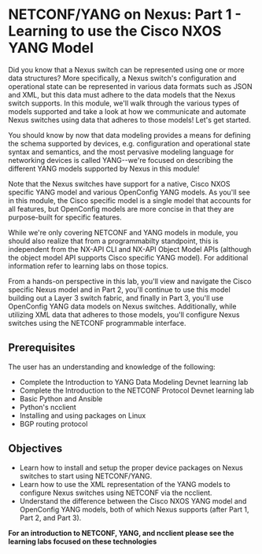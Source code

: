 # NETCONF/YANG on Nexus: Part 1 - Learning to use the Cisco NXOS YANG Model

Did you know that a Nexus switch can be represented using one or more data structures?  More specifically, a Nexus switch's configuration and operational state can be represented in various data formats such as JSON and XML, but this data must adhere to the data models that the Nexus switch supports.  In this module, we'll walk through the various types of models supported and take a look at how we communicate and automate Nexus switches using data that adheres to those models!  Let's get started.

You should know by now that data modeling provides a means for defining the schema supported by devices, e.g. configuration and operational state syntax and semantics, and the most pervasive modeling language for networking devices is called YANG--we're focused on describing the different YANG models supported by Nexus in this module! 

Note that the Nexus switches have support for a native, Cisco NXOS specific YANG model and various OpenConfig YANG models. As you'll see in this module, the Cisco specific model is a single model that accounts for all features, but OpenConfig models are more concise in that they are purpose-built for specific features.

While we're only covering NETCONF and YANG models in module, you should also realize that from a programmabilty standpoint, this is independent from the NX-API CLI and NX-API Object Model APIs (although the object model API supports Cisco specific YANG model). For additional information refer to learning labs on those topics. 

From a hands-on perspective in this lab, you'll view and navigate the Cisco specific Nexus model and in Part 2, you'll continue to use this model building out a Layer 3 switch fabric, and finally in Part 3, you'll use OpenConfig YANG data models on Nexus switches.  Additionally, while utilizing XML data that adheres to those models, you'll configure Nexus switches using the NETCONF programmable interface.

## Prerequisites

The user has an understanding and knowledge of the following:
- Complete the Introduction to YANG Data Modeling Devnet learning lab
- Complete the Introduction to the NETCONF Protocol Devnet learning lab 
- Basic Python and Ansible
- Python's ncclient
- Installing and using packages on Linux
- BGP routing protocol

## Objectives

- Learn how to install and setup the proper device packages on Nexus switches to start using NETCONF/YANG.
- Learn how to use the XML representation of the YANG models to configure Nexus switches using NETCONF via the ncclient.
- Understand the difference between the Cisco NXOS YANG model and OpenConfig YANG models, both of which Nexus supports (after Part 1, Part 2, and Part 3).

**For an introduction to NETCONF, YANG, and ncclient please see the learning labs focused on these technologies**

